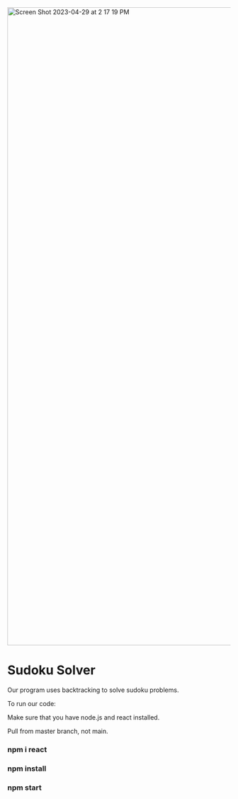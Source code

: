 <img width="1440" alt="Screen Shot 2023-04-29 at 2 17 19 PM" src="https://user-images.githubusercontent.com/77321966/235320477-9625800d-7497-44ff-a210-3ae27da2c3d9.png">

# Sudoku Solver 

Our program uses backtracking to solve sudoku problems. 

To run our code:

Make sure that you have node.js and react installed. 

Pull from master branch, not main.

### npm i react

### npm install

### npm start
